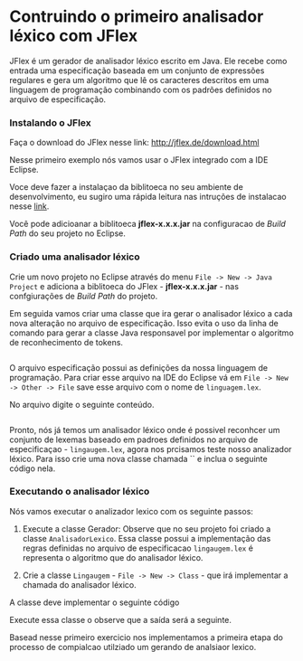 Contruindo o primeiro analisador léxico com JFlex
======

JFlex é um gerador de analisador léxico escrito em Java. Ele recebe como entrada uma especificação baseada em um conjunto de expressões regulares e gera um algoritmo que lê os caracteres descritos em uma linguagem de programação combinando com os padrões definidos no arquivo de especificação.

### Instalando o JFlex

Faça o download do JFlex nesse link: http://jflex.de/download.html

Nesse primeiro exemplo nós vamos usar o JFlex integrado com a IDE Eclipse.

Voce deve fazer a instalaçao da biblitoeca no seu ambiente de desenvolvimento, eu sugiro uma rápida leitura nas intruções de instalacao nesse [link](http://jflex.de/installing.html).

Você pode adicioanar a biblitoeca **jflex-x.x.x.jar** na configuracao de *Build Path* do seu projeto no Eclipse.

### Criado uma analisador léxico

Crie um novo projeto no Eclipse através do menu `File -> New -> Java Project` e adiciona a biblitoeca do JFlex - **jflex-x.x.x.jar** - nas confgiurações de *Build Path* do projeto.

Em seguida vamos criar uma classe que ira gerar o analisador léxico a cada nova alteração no arquivo de especificação. Isso evita o uso da linha de comando para gerar a classe Java responsavel por implementar o algoritmo de reconhecimento de tokens.

```
```

O arquivo especificação possui as definições da nossa linguagem de programação. Para criar esse arquivo na IDE do Eclipse vá em `File -> New -> Other -> File` save esse arquivo com o nome de `linguagem.lex`.

No arquivo digite o seguinte conteúdo.

```
```

Pronto, nós já temos um analisador léxico onde é possivel reconhcer um conjunto de lexemas baseado em padroes definidos no arquivo de especificaçao - `lingaugem.lex`, agora nos prcisamos teste nosso analizador léxico. Para isso crie uma nova classe chamada `` e inclua o seguinte código nela.


### Executando o analisador léxico

Nós vamos executar o analizador lexico com os seguinte passos:

1. Execute a classe Gerador: Observe que no seu projeto foi criado a classe `AnalisadorLexico`. Essa classe possui a implementação das regras definidas no arquivo de especificacao `lingaugem.lex` é representa o algoritmo que do analisador léxico.

2. Crie a classe `Lingaugem` - `File -> New -> Class` - que irá implementar a chamada do analisador léxico.

A classe deve implementar o seguinte código

Execute essa classe o observe que a saída será a seguinte.

Basead nesse primeiro exercicio nos implementamos a primeira etapa do processo de compialcao utilziado um gerando de analsiaor lexico.



